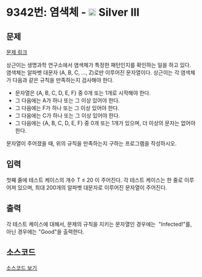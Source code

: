 # 9342번: 염색체 - <img src="https://static.solved.ac/tier_small/8.svg" style="height:20px" /> Silver III

<!-- performance -->

<!-- 문제 제출 후 깃허브에 푸시를 했을 때 제출한 코드의 성능이 입력될 공간입니다.-->

<!-- end -->

## 문제

[문제 링크](https://boj.kr/9342)


<p>상근이는 생명과학 연구소에서 염색체가 특정한 패턴인지를 확인하는 일을 하고 있다. 염색체는 알파벳 대문자 (A, B, C, ..., Z)로만 이루어진 문자열이다. 상근이는 각 염색체가 다음과 같은 규칙을 만족하는지 검사해야 한다.</p>

<ul>
<li>문자열은 {A, B, C, D, E, F} 중 0개 또는 1개로 시작해야 한다.</li>
<li>그 다음에는 A가 하나 또는 그 이상 있어야 한다.</li>
<li>그 다음에는 F가 하나 또는 그 이상 있어야 한다.</li>
<li>그 다음에는 C가 하나 또는 그 이상 있어야 한다.</li>
<li>그 다음에는 {A, B, C, D, E, F} 중 0개 또는 1개가 있으며, 더 이상의 문자는 없어야 한다.</li>
</ul>

<p>문자열이 주어졌을 때, 위의 규칙을 만족하는지 구하는 프로그램을 작성하시오.</p>



## 입력


<p>첫째 줄에 테스트 케이스의 개수 T ≤ 20 이 주어진다. 각 테스트 케이스는 한 줄로 이루어져 있으며, 최대 200개의 알파벳 대문자로 이루어진 문자열이 주어진다.</p>



## 출력


<p>각 테스트 케이스에 대해서, 문제의 규칙을 지키는 문자열인 경우에는 &nbsp;"Infected!"를, 아닌 경우에는 "Good"을 출력한다.</p>



## 소스코드

[소스코드 보기](염색체.py)